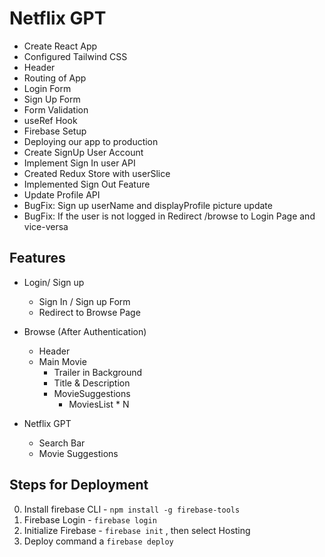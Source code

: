 # Netflix GPT

- Create React App
- Configured Tailwind CSS
- Header
- Routing of App
- Login Form
- Sign Up Form
- Form Validation
- useRef Hook
- Firebase Setup
- Deploying our app to production
- Create SignUp User Account
- Implement Sign In user API
- Created Redux Store with userSlice
- Implemented Sign Out Feature
- Update Profile API
- BugFix: Sign up userName and displayProfile picture update
- BugFix: If the user is not logged in Redirect /browse to Login Page and vice-versa

## Features

- Login/ Sign up
  - Sign In / Sign up Form
  - Redirect to Browse Page
- Browse (After Authentication)

  - Header
  - Main Movie
    - Trailer in Background
    - Title & Description
    - MovieSuggestions
      - MoviesList \* N

- Netflix GPT
  - Search Bar
  - Movie Suggestions

## Steps for Deployment

0. Install firebase CLI - `npm install -g firebase-tools`
1. Firebase Login - `firebase login`
2. Initialize Firebase - `firebase init` , then select Hosting
3. Deploy command a `firebase deploy`

